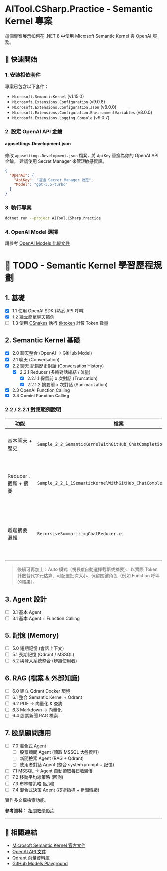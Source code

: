 # AITool.CSharp.Practice - Semantic Kernel 專案

這個專案展示如何在 .NET 8 中使用 Microsoft Semantic Kernel 與 OpenAI 服務。

## 🚀 快速開始

### 1. 安裝相依套件

專案已包含以下套件：

- `Microsoft.SemanticKernel` (v1.15.0)
- `Microsoft.Extensions.Configuration` (v9.0.8)
- `Microsoft.Extensions.Configuration.Json` (v8.0.0)
- `Microsoft.Extensions.Configuration.EnvironmentVariables` (v8.0.0)
- `Microsoft.Extensions.Logging.Console` (v9.0.7)

### 2. 設定 OpenAI API 金鑰

#### appsettings.Development.json

修改 `appsettings.Development.json` 檔案，將 `ApiKey` 替換為你的 OpenAI API 金鑰。
建議使用 Secret Manager 來管理敏感資訊。

```json
{
  "OpenAI": {
    "ApiKey": "透過 Secret Manager 設定",
    "Model": "gpt-3.5-turbo"
  }
}
```

### 3. 執行專案

```bash
dotnet run --project AITool.CSharp.Practice
```

### 4. OpenAI Model 選擇

請參考 [OpenAI Models 比較文件](https://platform.openai.com/docs/models/compare)

# 📝 TODO - Semantic Kernel 學習歷程規劃

## 1. 基礎

- [x] 1.1 使用 OpenAI SDK (熟悉 API 呼叫)
- [x] 1.2 建立簡單聊天範例
- [ ] 1.3 使用 [CSnakes](https://github.com/tonybaloney/csnakes) 執行 [tiktoken](https://github.com/openai/tiktoken) 計算 Token 數量

## 2. Semantic Kernel 基礎

- [x] 2.0 聊天整合 (OpenAI → GitHub Model)
- [x] 2.1 聊天 (Conversation)
- [x] 2.2 聊天 記憶歷史對話 (Conversation History)
  - [x] 2.2.1 Reducer (多輪對話總結 / 減量)
    - [x] 2.2.1.1 保留前 x 次對話 (Truncation)
    - [x] 2.2.1.2 摘要前 x 次對話 (Summarization)
- [x] 2.3 OpenAI Function Calling
- [X] 2.4 Gemini Function Calling

### 2.2 / 2.2.1 對應範例說明

| 功能 | 檔案 | 說明 |
|------|------|------|
| 基本聊天 + 歷史 | `Sample_2_2_SemanticKernelWithGitHub_ChatCompletion_History.cs` | 純記錄所有訊息，不做減量。 |
| Reducer：截斷 + 摘要 | `Sample_2_2_1_1SemanticKernelWithGitHub_ChatCompletion_Reducer.cs` | 示範 2 種策略：保留最近 N 輪、遞迴摘要舊訊息。 |
| 遞迴摘要邏輯 | `RecursiveSummarizingChatReducer.cs` | 自訂 Reducer，超過閾值後壓縮舊訊息為 System 摘要。 |

> 後續可再加上：Auto 模式（視長度自動選擇截斷或摘要）、以實際 Token 計數替代字元估算、可配置批次大小、保留關鍵角色（例如 Function 呼叫的結果）。

## 3. Agent 設計

- [ ] 3.1 基本 Agent
- [ ] 3.1 基本 Agent + Function Calling

## 5. 記憶 (Memory)

- [ ] 5.0 短期記憶 (會話上下文)
- [ ] 5.1 長期記憶 (Qdrant / MSSQL)
- [ ] 5.2 與登入系統整合 (辨識使用者)

## 6. RAG (檔案 & 外部知識)

- [ ] 6.0 建立 Qdrant Docker 環境
- [ ] 6.1 整合 Semantic Kernel + Qdrant
- [ ] 6.2 PDF → 向量化 & 查詢
- [ ] 6.3 Markdown → 向量化
- [ ] 6.4 股票新聞 RAG 檢索

## 7. 股票顧問應用

- [ ] 7.0 混合式 Agent
    - [ ] 股票顧問 Agent (讀取 MSSQL 大盤資料)
    - [ ] 新聞檢索 Agent (RAG + Qdrant)
    - [ ] 使用者對話 Agent (整合 system prompt + 記憶)
- [ ] 7.1 MSSQL → Agent 自動讀取每日收盤價
- [ ] 7.2 移動平均線策略 (回測)
- [ ] 7.3 布林帶策略 (回測)
- [ ] 7.4 混合式決策 Agent (技術指標 + 新聞情緒)

實作多文檔檢索功能。

**參考資料：** [相關教學影片](https://www.youtube.com/watch?v=ujgf9g4ajus)

---

## 🔗 相關連結

- [Microsoft Semantic Kernel 官方文件](https://learn.microsoft.com/en-us/semantic-kernel/)
- [OpenAI API 文件](https://platform.openai.com/docs)
- [Qdrant 向量資料庫](https://qdrant.tech/)
- [GitHub Models Playground](https://github.com/marketplace/models)